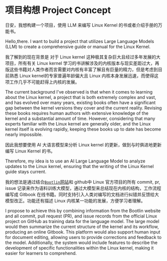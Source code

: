 # 项目构想 Project Concept

日安，我想构建一个项目，使用 LLM 来编写 Linux Kernel 的书或者介绍手册的万能书。

Hello,there. I want to build a project that utilizes Large Language Models (LLM) to create a comprehensive guide or manual for the Linux Kernel.

我了解到的现在背景是 对于 Linux kernel 这种极其复杂巨大且经过多年发展的大项目，所有有关 Linux kernel 学习的书讲解涉及的内核版本与现实差距过大，再版这些书籍对人类作者而言需要对内核有丰富了解且有巨量的精力，但是考虑到目前熟悉 Linux kernel的专家普遍年龄偏大且 Linux 内核本身发展迅速，而使得这项工作几乎不可能赶得上内核的发展。

The current background I've observed is that when it comes to learning about the Linux kernel, a project that is both extremely complex and vast, and has evolved over many years, existing books often have a significant gap between the kernel versions they cover and the current reality. Revising these books requires human authors with extensive knowledge of the kernel and a substantial amount of time. However, considering that many experts familiar with the Linux kernel are generally older, and the Linux kernel itself is evolving rapidly, keeping these books up to date has become nearly impossible.

因此我想要使用 AI 大语言模型来分析 Linux kernel 的更新，做到与时俱进地更新编写 Linux Kernel 的书。

Therefore, my idea is to use an AI Large Language Model to analyze updates to the Linux kernel, ensuring that the writing of the Linux Kernel guide stays current.

我的想法是通过结合[`Bootlin`网站](https://elixir.bootlin.com/linux/)和 github中 Linux 官方项目的所有 commit, pr, issue 记录来作为语料训练大模型，通过大模型来总结现在内核的结构，工作流程编写成 Gitbook 在线书籍。同时支持引入人类对编写的文档进行纠错并反馈给大模型改正。功能还有描述 Linux 内核某一功能的发展，方便学习者理解。

I propose to achieve this by combining information from the Bootlin website and all commit, pull request (PR), and issue records from the official Linux project on GitHub as training data for the language model. The large model would then summarize the current structure of the kernel and its workflow, producing an online Gitbook. This platform would also support human input for document editing, allowing users to provide corrections and feedback to the model. Additionally, the system would include features to describe the development of specific functionalities within the Linux kernel, making it easier for learners to comprehend.
